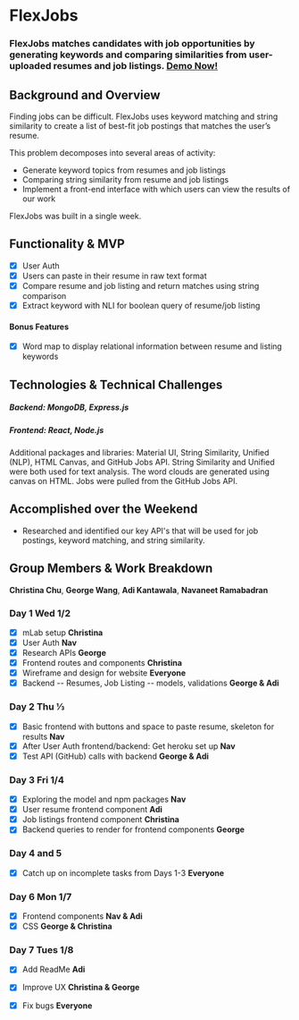 # FlexJobs

### FlexJobs matches candidates with job opportunities by generating keywords and comparing similarities from user-uploaded resumes and job listings. [Demo Now!](https://flexjobs.herokuapp.com)

## Background and Overview

Finding jobs can be difficult. FlexJobs uses keyword matching and string similarity to create a list of best-fit job postings that matches the user’s resume.

This problem decomposes into several areas of activity:
  * Generate keyword topics from resumes and job listings   
  * Comparing string similarity from resume and job listings 
  * Implement a front-end interface with which users can view the results of our work 
  
FlexJobs was built in a single week.

## Functionality & MVP

   - [X] User Auth
   - [X] Users can paste in their resume in raw text format  
   - [X] Compare resume and job listing and return matches using string comparison
   - [X] Extract keyword with NLI for boolean query of resume/job listing

#### Bonus Features

   - [X] Word map to display relational information between resume and listing keywords

## Technologies & Technical Challenges
  ##### Backend: MongoDB, Express.js 
  ##### Frontend: React, Node.js
Additional packages and libraries: Material UI, String Similarity, Unified (NLP), HTML Canvas, and GitHub Jobs API. String Similarity and Unified were both used for text analysis. The word clouds are generated using canvas on HTML. Jobs were pulled from the GitHub Jobs API. 


## Accomplished over the Weekend
 - Researched and identified our key API's that will be used for job postings, keyword matching, and string similarity.
 
## Group Members & Work Breakdown

**Christina Chu**,
**George Wang**,
**Adi Kantawala**,
**Navaneet Ramabadran**


### Day 1 Wed 1/2
  - [X] mLab setup **Christina** 
  - [X] User Auth **Nav**
  - [X] Research APIs **George**  
  - [X] Frontend routes and components **Christina** 
  - [X] Wireframe and design for website **Everyone** 
  - [X] Backend -- Resumes, Job Listing -- models, validations **George & Adi** 

### Day 2 Thu ⅓
  - [X] Basic frontend with buttons and space to paste resume, skeleton for results **Nav**  
  - [X] After User Auth frontend/backend: Get heroku set up **Nav**
  - [X] Test API (GitHub) calls with backend **George & Adi** 

### Day 3 Fri 1/4
  - [X] Exploring the model and npm packages **Nav** 
  - [X] User resume frontend component **Adi** 
  - [X] Job listings frontend component **Christina** 
  - [X] Backend queries to render for frontend components **George** 

### Day 4 and 5 
  - [X] Catch up on incomplete tasks from Days 1-3 **Everyone**

### Day 6 Mon 1/7
  - [X] Frontend components **Nav & Adi**
  - [X] CSS **George & Christina** 

### Day 7 Tues 1/8 
  - [X] Add ReadMe **Adi**
  - [X] Improve UX **Christina & George**
  - [X] Fix bugs **Everyone**

